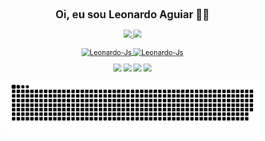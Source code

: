 ## <div align="center">  Oi, eu sou Leonardo Aguiar 👋🏻

 <div align="center">
  <a href="https://github.com/Leonardo12356">
  <img height="180em" src="https://github-readme-stats.vercel.app/api?username=Leonardo12356&show_icons=true&theme=vision-friendly-dark&include_all_commits=true&count_private=true"/> <img height="118em" src="https://github-readme-stats.vercel.app/api/top-langs/?username=Leonardo12356&layout=compact&langs_count=16&theme=vision-friendly-dark"/>
  <div>

  <div style="display: inline_block"><br>
  <img align="center" alt="Leonardo-Js" height="50" width="60" src="https://cdn.jsdelivr.net/gh/devicons/devicon/icons/postgresql/postgresql-original-wordmark.svg"/>
  <img align="center" alt="Leonardo-Js" height="50" width="60" src="https://cdn.jsdelivr.net/gh/devicons/devicon/icons/java/java-original-wordmark.svg"/>      
  </div>
  
   <a href="https://open.spotify.com/user/xxxleonardoxxx?si=87fb115524414122" target="_blank"><img src="https://img.shields.io/badge/Spotify-1ED760?&style=for-the-badge&logo=spotify&logoColor=white" target="_blank"></a>
    <a href="https://leonardoaguiar1235@gmail.com" target="_blank"><img src="https://img.shields.io/badge/Gmail-D14836?style=for-the-badge&logo=gmail&logoColor=white" target="_blank"></a>  <a href="https://www.facebook.com/leonardo.aguiar.71" target="_blank"><img src="https://img.shields.io/badge/Facebook-1877F2?style=for-the-badge&logo=facebook&logoColor=white" target="_blank"></a>  <a href="https://www.instagram.com/leonardoaguiar71/" target="_blank"><img src="https://img.shields.io/badge/Instagram-E4405F?style=for-the-badge&logo=instagram&logoColor=white" target="_blank"></a>
   
   
 ![Snake animation](https://github.com/Leonardo12356/Leonardo12356/blob/output/github-contribution-grid-snake.svg)

    
   
